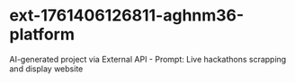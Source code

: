 # ext-1761406126811-aghnm36-platform
AI-generated project via External API - Prompt: Live hackathons scrapping and display website
